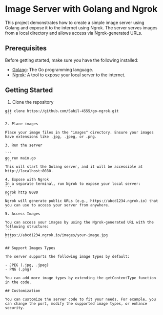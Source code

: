 # Image Server with Golang and Ngrok

This project demonstrates how to create a simple image server using Golang and expose it to the internet using Ngrok. The server serves images from a local directory and allows access via Ngrok-generated URLs.

## Prerequisites

Before getting started, make sure you have the following installed:

- [Golang](https://golang.org/dl/): The Go programming language.
- [Ngrok](https://ngrok.com/download): A tool to expose your local server to the internet.

## Getting Started

1. Clone the repository

````
git clone https://github.com/Sahil-4555/go-ngrok.git
```

2. Place images

Place your image files in the "images" directory. Ensure your images have extensions like .jpg, .jpeg, or .png.

3. Run the server

```
go run main.go
```
This will start the Golang server, and it will be accessible at http://localhost:8080.

4. Expose with Ngrok
In a separate terminal, run Ngrok to expose your local server:
```
ngrok http 8080
```
Ngrok will generate public URLs (e.g., https://abcd1234.ngrok.io) that you can use to access your server from anywhere.

5. Access Images

You can access your images by using the Ngrok-generated URL with the following structure:
```
https://abcd1234.ngrok.io/images/your-image.jpg
```

## Support Images Types

The server supports the following image types by default:

- JPEG (.jpg, .jpeg)
- PNG (.png)

You can add more image types by extending the getContentType function in the code.

## Customization

You can customize the server code to fit your needs. For example, you can change the port, modify the supported image types, or enhance security.

````
